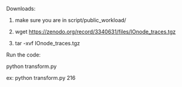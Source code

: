Downloads:

1. make sure you are in script/public_workload/ 

2. wget https://zenodo.org/record/3340631/files/IOnode_traces.tgz

3. tar -xvf IOnode_traces.tgz

Run the code:

python transform.py <Experiment ID>

ex: python transform.py 216 
